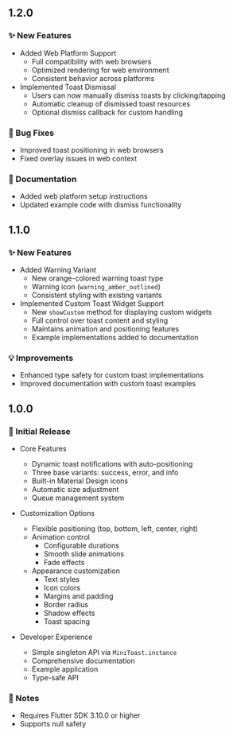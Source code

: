 ## 1.2.0
### ✨ New Features
* Added Web Platform Support
  - Full compatibility with web browsers
  - Optimized rendering for web environment
  - Consistent behavior across platforms
* Implemented Toast Dismissal
  - Users can now manually dismiss toasts by clicking/tapping
  - Automatic cleanup of dismissed toast resources
  - Optional dismiss callback for custom handling

### 🐛 Bug Fixes
* Improved toast positioning in web browsers
* Fixed overlay issues in web context

### 📝 Documentation
* Added web platform setup instructions
* Updated example code with dismiss functionality

## 1.1.0
### ✨ New Features
* Added Warning Variant
  - New orange-colored warning toast type
  - Warning icon (`warning_amber_outlined`)
  - Consistent styling with existing variants
* Implemented Custom Toast Widget Support
  - New `showCustom` method for displaying custom widgets
  - Full control over toast content and styling
  - Maintains animation and positioning features
  - Example implementations added to documentation

### 💡 Improvements
* Enhanced type safety for custom toast implementations
* Improved documentation with custom toast examples

## 1.0.0
### 🎉 Initial Release
* Core Features
  - Dynamic toast notifications with auto-positioning
  - Three base variants: success, error, and info
  - Built-in Material Design icons
  - Automatic size adjustment
  - Queue management system

* Customization Options
  - Flexible positioning (top, bottom, left, center, right)
  - Animation control
    - Configurable durations
    - Smooth slide animations
    - Fade effects
  - Appearance customization
    - Text styles
    - Icon colors
    - Margins and padding
    - Border radius
    - Shadow effects
    - Toast spacing

* Developer Experience
  - Simple singleton API via `MiniToast.instance`
  - Comprehensive documentation
  - Example application
  - Type-safe API

### 📝 Notes
- Requires Flutter SDK 3.10.0 or higher
- Supports null safety